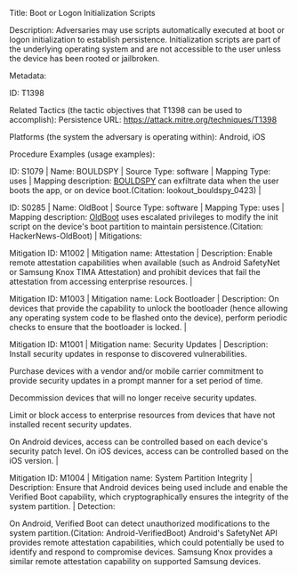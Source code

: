 Title: Boot or Logon Initialization Scripts

Description: Adversaries may use scripts automatically executed at boot or logon initialization to establish persistence. Initialization scripts are part of the underlying operating system and are not accessible to the user unless the device has been rooted or jailbroken.

Metadata:

ID: T1398

Related Tactics (the tactic objectives that T1398 can be used to accomplish): Persistence URL: https://attack.mitre.org/techniques/T1398

Platforms (the system the adversary is operating within): Android, iOS

Procedure Examples (usage examples):

ID: S1079 | Name: BOULDSPY | Source Type: software | Mapping Type: uses | Mapping description: [BOULDSPY](https://attack.mitre.org/software/S1079) can exfiltrate data when the user boots the app, or on device boot.(Citation: lookout_bouldspy_0423) |

ID: S0285 | Name: OldBoot | Source Type: software | Mapping Type: uses | Mapping description: [OldBoot](https://attack.mitre.org/software/S0285) uses escalated privileges to modify the init script on the device's boot partition to maintain persistence.(Citation: HackerNews-OldBoot) | Mitigations:

Mitigation ID: M1002 | Mitigation name: Attestation | Description: Enable remote attestation capabilities when available (such as Android SafetyNet or Samsung Knox TIMA Attestation) and prohibit devices that fail the attestation from accessing enterprise resources. |

Mitigation ID: M1003 | Mitigation name: Lock Bootloader | Description: On devices that provide the capability to unlock the bootloader (hence allowing any operating system code to be flashed onto the device), perform periodic checks to ensure that the bootloader is locked. |

Mitigation ID: M1001 | Mitigation name: Security Updates | Description: Install security updates in response to discovered vulnerabilities.

Purchase devices with a vendor and/or mobile carrier commitment to provide security updates in a prompt manner for a set period of time.

Decommission devices that will no longer receive security updates.

Limit or block access to enterprise resources from devices that have not installed recent security updates.

On Android devices, access can be controlled based on each device's security patch level. On iOS devices, access can be controlled based on the iOS version. |

Mitigation ID: M1004 | Mitigation name: System Partition Integrity | Description: Ensure that Android devices being used include and enable the Verified Boot capability, which cryptographically ensures the integrity of the system partition. | Detection:

On Android, Verified Boot can detect unauthorized modifications to the system partition.(Citation: Android-VerifiedBoot) Android's SafetyNet API provides remote attestation capabilities, which could potentially be used to identify and respond to compromise devices. Samsung Knox provides a similar remote attestation capability on supported Samsung devices.